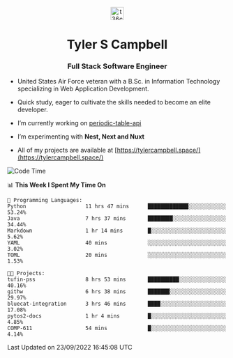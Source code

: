 <p align="center">
<a href="https://www.linkedin.com/in/t36campbell" target="blank"><img align="center" src="https://ik.imagekit.io/t36campbell/Portfolio/linkedin.png.original_m8bbGgPh6.png" alt="t36campbell" height="30" width="30" /></a>
</p>
<h1 align="center">Tyler S Campbell</h1>
<h3 align="center">Full Stack Software Engineer</h3>

* United States Air Force veteran with a B.Sc. in Information Technology specializing in Web Application Development. 

* Quick study, eager to cultivate the skills needed to become an elite developer.

* I’m currently working on [periodic-table-api](https://github.com/t36campbell/periodic-table-api)

* I’m experimenting with **Nest, Next and Nuxt**

* All of my projects are available at [https://tylercampbell.space/](https://tylercampbell.space/)

<!--START_SECTION:waka-->
![Code Time](http://img.shields.io/badge/Code%20Time-1%2C817%20hrs%2018%20mins-blue)

📊 **This Week I Spent My Time On** 

```text
💬 Programming Languages: 
Python                   11 hrs 47 mins      █████████████░░░░░░░░░░░░   53.24% 
Java                     7 hrs 37 mins       ████████░░░░░░░░░░░░░░░░░   34.44% 
Markdown                 1 hr 14 mins        █░░░░░░░░░░░░░░░░░░░░░░░░   5.62% 
YAML                     40 mins             ░░░░░░░░░░░░░░░░░░░░░░░░░   3.02% 
TOML                     20 mins             ░░░░░░░░░░░░░░░░░░░░░░░░░   1.53%

🐱‍💻 Projects: 
tufin-pss                8 hrs 53 mins       ██████████░░░░░░░░░░░░░░░   40.16% 
githw                    6 hrs 38 mins       ███████░░░░░░░░░░░░░░░░░░   29.97% 
bluecat-integration      3 hrs 46 mins       ████░░░░░░░░░░░░░░░░░░░░░   17.08% 
pytos2-docs              1 hr 4 mins         █░░░░░░░░░░░░░░░░░░░░░░░░   4.85% 
COMP-611                 54 mins             █░░░░░░░░░░░░░░░░░░░░░░░░   4.14%

```


 Last Updated on 23/09/2022 16:45:08 UTC
<!--END_SECTION:waka-->
